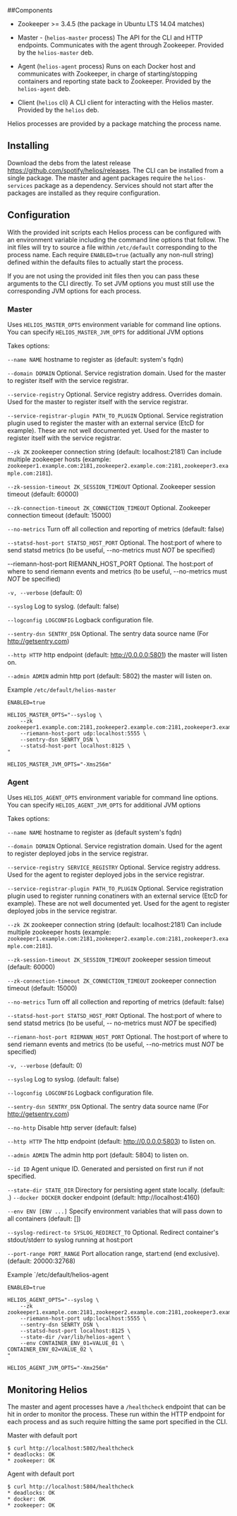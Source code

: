 ##Components

* Zookeeper >= 3.4.5 (the package in Ubuntu LTS 14.04 matches)

* Master - (`helios-master` process) The API for the CLI and HTTP endpoints. Communicates with the agent through Zookeeper. Provided by the `helios-master` deb.

* Agent (`helios-agent` process) Runs on each Docker host and communicates with Zookeeper, in charge of starting/stopping containers and reporting state back to Zookeeper. Provided by the `helios-agent` deb.

* Client (`helios` cli) A CLI client for interacting with the Helios master. Provided by the `helios` deb.

Helios processes are provided by a package matching the process name.

## Installing

Download the debs from the latest release https://github.com/spotify/helios/releases. The CLI can be installed from a single package. The master and agent packages require the `helios-services` package as a dependency. Services should not start after the packages are installed as they require configuration.

## Configuration

With the provided init scripts each Helios process can be configured with an
environment variable including the command line options that follow.  The init
files will try to source a file within `/etc/default` corresponding to the
process name. Each require `ENABLED=true` (actually any non-null string) defined
within the defaults files to actually start the process.

If you are not using the provided init files then you can pass these arguments
to the CLI directly. To set JVM options you must still use the corresponding
JVM options for each process.

### Master

Uses `HELIOS_MASTER_OPTS` environment variable for command line options. You
can specify `HELIOS_MASTER_JVM_OPTS` for additional JVM options


Takes options:

  `--name NAME`            hostname to register as (default: system's fqdn)

  `--domain DOMAIN`        Optional.  Service registration domain.  Used for the master to register itself with the service registrar.

  `--service-registry`     Optional. Service registry address. Overrides domain.  Used for the master to register itself with the service registrar.

  `--service-registrar-plugin PATH_TO_PLUGIN` Optional. Service registration plugin used to register the master with an external service (EtcD for example). These are not well documented yet.  Used for the master to register itself with the service registrar.

  `--zk ZK`                zookeeper connection string (default: localhost:2181) Can include multiple zookeeper hosts (example: `zookeeper1.example.com:2181,zookeeper2.example.com:2181,zookeeper3.example.com:2181`).

  `--zk-session-timeout ZK_SESSION_TIMEOUT` Optional.  Zookeeper session timeout (default: 60000)

  `--zk-connection-timeout ZK_CONNECTION_TIMEOUT` Optional.  Zookeeper connection timeout (default: 15000)

  `--no-metrics` Turn off all collection and reporting of metrics (default: false)

  `--statsd-host-port STATSD_HOST_PORT` Optional.  The host:port of where to send statsd metrics (to be useful, --no-metrics must *NOT* be specified)

  --riemann-host-port RIEMANN_HOST_PORT Optional.  The host:port of where to send riemann events and metrics (to be useful, --no-metrics must *NOT* be specified)

  `-v, --verbose` (default: 0)

  `--syslog` Log to syslog. (default: false)

  `--logconfig LOGCONFIG` Logback configuration file.

  `--sentry-dsn SENTRY_DSN`  Optional.  The sentry data source name (For http://getsentry.com)

  `--http HTTP` http endpoint (default: http://0.0.0.0:5801) the master will listen on.

  `--admin ADMIN` admin http port (default: 5802) the master will listen on.

Example `/etc/default/helios-master`

    ENABLED=true

    HELIOS_MASTER_OPTS="--syslog \
        --zk zookeeper1.example.com:2181,zookeeper2.example.com:2181,zookeeper3.example.com:2181
        --riemann-host-port udp:localhost:5555 \
        --sentry-dsn SENRTY_DSN \
        --statsd-host-port localhost:8125 \
    "

    HELIOS_MASTER_JVM_OPTS="-Xms256m"


### Agent

Uses `HELIOS_AGENT_OPTS` environment variable for command line options. You can
specify `HELIOS_AGENT_JVM_OPTS` for additional JVM options


Takes options:

  `--name NAME`            hostname to register as (default system's fqdn)

  `--domain DOMAIN`        Optional. Service registration domain.  Used for the agent to register deployed jobs in the service registrar.

  `--service-registry SERVICE_REGISTRY`
                         Optional.  Service registry address. Used for the agent to register deployed jobs in the service registrar.

  `--service-registrar-plugin PATH_TO_PLUGIN` Optional. Service registration plugin used to register running conatiners with an external service (EtcD for example). These are not well documented yet.  Used for the agent to register deployed jobs in the service registrar.

  `--zk ZK`                zookeeper connection string (default: localhost:2181) Can include multiple zookeeper hosts (example: `zookeeper1.example.com:2181,zookeeper2.example.com:2181,zookeeper3.example.com:2181`).

  `--zk-session-timeout ZK_SESSION_TIMEOUT`
                         zookeeper session timeout (default: 60000)

  `--zk-connection-timeout ZK_CONNECTION_TIMEOUT`
                         zookeeper connection timeout (default: 15000)

  `--no-metrics`           Turn off all collection and  reporting of metrics (default:
                         false)

  `--statsd-host-port STATSD_HOST_PORT`
                         Optional.  The host:port of where to send statsd metrics (to be useful, --
                         no-metrics must *NOT* be specified)

  `--riemann-host-port RIEMANN_HOST_PORT`
                         Optional.  The host:port of where to send  riemann  events and metrics (to
                         be useful, --no-metrics must *NOT* be specified)

  `-v, --verbose`          (default: 0)

  `--syslog`               Log to syslog. (default: false)

  `--logconfig LOGCONFIG`  Logback configuration file.

  `--sentry-dsn SENTRY_DSN` Optional.  The sentry data source name (For http://getsentry.com)

  `--no-http`              Disable http server (default: false)

  `--http HTTP`            The http endpoint (default: http://0.0.0.0:5803) to listen on.

  `--admin ADMIN`          The admin http port (default: 5804) to listen on.

  `--id ID`                Agent unique ID. Generated  and  persisted  on first run if
                         not specified.

  `--state-dir STATE_DIR`  Directory for persisting agent state locally. (default: .)
  `--docker DOCKER`        docker endpoint (default: http://localhost:4160)

  `--env ENV [ENV ...]`    Specify environment variables that  will  pass  down to all
                         containers (default: [])

  `--syslog-redirect-to SYSLOG_REDIRECT_TO`
                         Optional.  Redirect container's  stdout/stderr  to  syslog  running at
                         host:port

  `--port-range PORT_RANGE`
                         Port   allocation   range,   start:end   (end   exclusive).
                         (default: 20000:32768)

Example `/etc/default/helios-agent

    ENABLED=true

    HELIOS_AGENT_OPTS="--syslog \
        --zk zookeeper1.example.com:2181,zookeeper2.example.com:2181,zookeeper3.example.com:2181
        --riemann-host-port udp:localhost:5555 \
        --sentry-dsn SENRTY_DSN \
        --statsd-host-port localhost:8125 \
        --state-dir /var/lib/helios-agent \
        --env CONTAINER_ENV_01=VALUE_01 \
    CONTAINER_ENV_02=VALUE_02 \
    "

    HELIOS_AGENT_JVM_OPTS="-Xmx256m"

## Monitoring Helios

The master and agent processes have a `/healthcheck` endpoint that can be hit in order to monitor the process. These run within the HTTP endpoint for each process and as such require hitting the same port specified in the CLI.

Master with default port

    $ curl http://localhost:5802/healthcheck
    * deadlocks: OK
    * zookeeper: OK

Agent with default port

    $ curl http://localhost:5804/healthcheck
    * deadlocks: OK
    * docker: OK
    * zookeeper: OK
